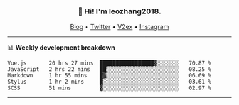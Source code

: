 <h3 align="center">👋 Hi! I'm leozhang2018.</h3>
<p align="center">
  <a href="https://code.leozhang2018.me">Blog</a> •
  <a href="https://twitter.com/leozhang2018">Twitter</a> •
  <a href="https://www.v2ex.com/member/leozhang">V2ex</a> •
  <a href="https://www.instagram.com/leozhanghere">Instagram</a>
</p>

-------

📊 **Weekly development breakdown**
<!--START_SECTION:waka-->
```text
Vue.js       20 hrs 27 mins  █████████████████▓░░░░░░░   70.87 % 
JavaScript   2 hrs 22 mins   ██░░░░░░░░░░░░░░░░░░░░░░░   08.25 % 
Markdown     1 hr 55 mins    █▓░░░░░░░░░░░░░░░░░░░░░░░   06.69 % 
Stylus       1 hr 2 mins     █░░░░░░░░░░░░░░░░░░░░░░░░   03.61 % 
SCSS         51 mins         ▓░░░░░░░░░░░░░░░░░░░░░░░░   02.97 % 
```
<!--END_SECTION:waka-->
-------
